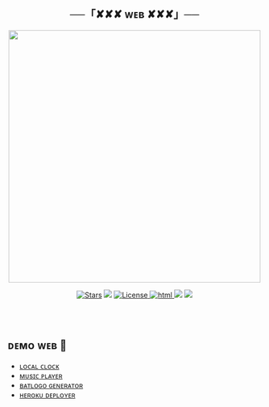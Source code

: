 <h2 align="center">
    ──「✘✘✘ ᴡᴇʙ ✘✘✘」──
</h2><p align="center">

<p align="center">
  <img src="https://te.legra.ph/file/6a938b54028f2038ccb31.jpg" width="500" >
</p>

 <p align="center">
<a href="xMalitha/Logo-Generator/stargazers"><img src="https://img.shields.io/github/stars/xMalitha/web?color=black&logo=github&logoColor=black&style=for-the-badge" alt="Stars" /></a>
<a href="https://github.com/xMalitha/web/network/members"> <img src="https://img.shields.io/github/forks/xMalitha/web?color=black&logo=github&logoColor=black&style=for-the-badge" /></a>
<a href="https://github.com/xMalitha/web//blob/master/LICENSE"> <img src="https://img.shields.io/badge/License-MIT-blueviolet?style=for-the-badge" alt="License" /> </a>
<a href="https://html.com/"> <img src="https://img.shields.io/badge/Written%20in-html-skyblue?style=for-the-badge&logo=html" alt="html" /> </a>
<a href="https://github.com/xMalitha/web"> <img src="https://img.shields.io/github/repo-size/xMalitha/Logo-Generator?color=skyblue&logo=github&logoColor=blue&style=for-the-badge" /></a>
<a href="https://github.com/xMalitha/web/commits/xMalitha"> <img src="https://img.shields.io/github/last-commit/xMalitha/web?color=black&logo=github&logoColor=black&style=for-the-badge" /></a>
</p>

<br><br>

## ᴅᴇᴍᴏ ᴡᴇʙ  💝

- [ʟᴏᴄᴀʟ ᴄʟᴏᴄᴋ](https://xmalitha.github.io/Logo-Generator/)<br>
- [ᴍᴜsɪᴄ ᴘʟᴀʏᴇʀ](https://xmalitha.github.io/Logo-Generator/)<br>
- [ʙᴀᴛʟᴏɢᴏ ɢᴇɴᴇʀᴀᴛᴏʀ](https://xmalitha.github.io/Logo-Generator/)<br>
- [ʜᴇʀᴏᴋᴜ ᴅᴇᴘʟᴏʏᴇʀ](https://xmalitha.github.io/Logo-Generator/)<br>
